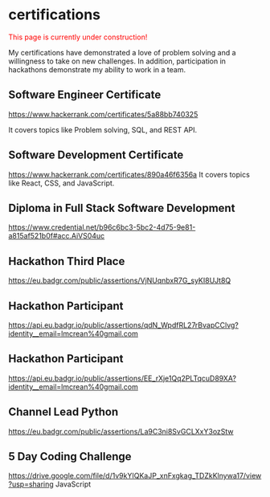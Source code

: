 # certifications

<font color="red">
This page is currently under construction!
</font>

My certifications have demonstrated a love of problem solving and a willingness to take on new challenges. In addition, participation in hackathons demonstrate my ability to work in a team.

## Software Engineer Certificate
https://www.hackerrank.com/certificates/5a88bb740325

It covers topics like Problem solving, SQL, and REST API.

## Software Development Certificate
https://www.hackerrank.com/certificates/890a46f6356a
It covers topics like React, CSS, and JavaScript.

## Diploma in Full Stack Software Development
https://www.credential.net/b96c6bc3-5bc2-4d75-9e81-a815af521b0f#acc.AiVS04uc

## Hackathon Third Place
https://eu.badgr.com/public/assertions/VjNUqnbxR7G_syKI8UJt8Q

## Hackathon Participant
https://api.eu.badgr.io/public/assertions/qdN_WpdfRL27rBvapCClvg?identity__email=lmcrean%40gmail.com

## Hackathon Participant
https://api.eu.badgr.io/public/assertions/EE_rXje1Qq2PLTqcuD89XA?identity__email=lmcrean%40gmail.com

## Channel Lead Python
https://eu.badgr.com/public/assertions/La9C3ni8SvGCLXxY3ozStw

## 5 Day Coding Challenge
https://drive.google.com/file/d/1v9kYIQKaJP_xnFxgkag_TDZkKlnywa17/view?usp=sharing
JavaScript